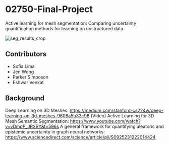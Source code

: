 # 02750-Final-Project
Active learning for mesh segmentation: Comparing uncertainty quantification methods for learning on unstructured data

![seg_results_crop](https://github.com/sofiathelima/02750-Final-Project/assets/91429357/cdb17d59-72a4-467d-9201-c6715bc0e4c1)


## Contributors
* Sofia Lima
* Jen Wong
* Parker Simposon
* Eshwar Venkat

## Background
Deep Learning on 3D Meshes: https://medium.com/stanford-cs224w/deep-learning-on-3d-meshes-9608a5b33c98
(Video) Active Learning for 3D Mesh Semantic Segmentation: https://www.youtube.com/watch?v=vDmpP_JRSBY&t=596s
A general framework for quantifying aleatoric and epistemic uncertainty in graph neural networks: https://www.sciencedirect.com/science/article/pii/S0925231222014424
